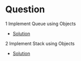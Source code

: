 # Question

1 Implement Queue using Objects
- [Solution](Queue.java)

2 Implement Stack using Objects
- [Solution](Stack.java)